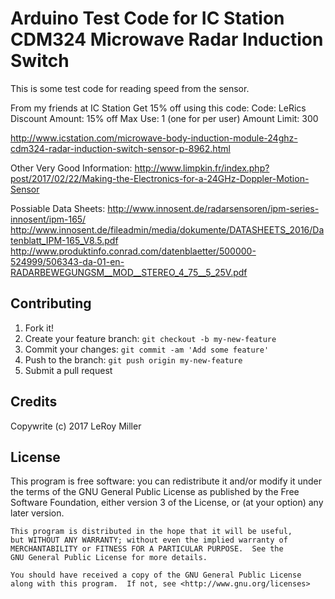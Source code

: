 # Arduino Test Code for IC Station CDM324 Microwave Radar Induction Switch

This is some test code for reading speed from the sensor.

From my friends at IC Station Get 15% off using this code:
Code: LeRics
Discount Amount: 15% off
Max Use: 1 (one for per user)
Amount Limit: 300 


http://www.icstation.com/microwave-body-induction-module-24ghz-cdm324-radar-induction-switch-sensor-p-8962.html

Other Very Good Information:
http://www.limpkin.fr/index.php?post/2017/02/22/Making-the-Electronics-for-a-24GHz-Doppler-Motion-Sensor

Possiable Data Sheets:
http://www.innosent.de/radarsensoren/ipm-series-innosent/ipm-165/
http://www.innosent.de/fileadmin/media/dokumente/DATASHEETS_2016/Datenblatt_IPM-165_V8.5.pdf
http://www.produktinfo.conrad.com/datenblaetter/500000-524999/506343-da-01-en-RADARBEWEGUNGSM__MOD__STEREO_4_75__5_25V.pdf


## Contributing

1. Fork it!
2. Create your feature branch: `git checkout -b my-new-feature`
3. Commit your changes: `git commit -am 'Add some feature'`
4. Push to the branch: `git push origin my-new-feature`
5. Submit a pull request

## Credits

Copywrite (c) 2017 LeRoy Miller

## License

This program is free software: you can redistribute it and/or modify
    it under the terms of the GNU General Public License as published by
    the Free Software Foundation, either version 3 of the License, or
    (at your option) any later version.

    This program is distributed in the hope that it will be useful,
    but WITHOUT ANY WARRANTY; without even the implied warranty of
    MERCHANTABILITY or FITNESS FOR A PARTICULAR PURPOSE.  See the
    GNU General Public License for more details.

    You should have received a copy of the GNU General Public License
    along with this program.  If not, see <http://www.gnu.org/licenses>

